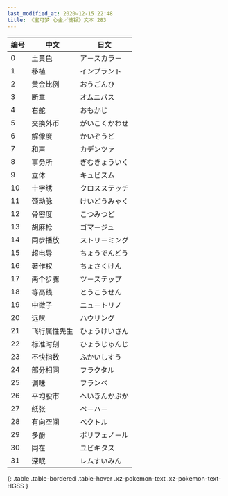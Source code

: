 ```yaml
---
last_modified_at: 2020-12-15 22:48
title: 《宝可梦 心金／魂银》文本 283
---
```

| 编号 | 中文 | 日文 |
| ---- | ---- | ---- |
| 0 | 土黄色 | ア－スカラ－ |
| 1 | 移植 | インプラント |
| 2 | 黄金比例 | おうごんひ |
| 3 | 断章 | オムニバス |
| 4 | 右舵 | おもかじ |
| 5 | 交换外币 | がいこくかわせ |
| 6 | 解像度 | かいぞうど |
| 7 | 和声 | カデンツァ |
| 8 | 事务所 | ぎむきょういく |
| 9 | 立体 | キュビスム |
| 10 | 十字绣 | クロスステッチ |
| 11 | 颈动脉 | けいどうみゃく |
| 12 | 骨密度 | こつみつど |
| 13 | 胡麻枪 | ゴマ－ジュ |
| 14 | 同步播放 | ストリ－ミング |
| 15 | 超电导 | ちょうでんどう |
| 16 | 著作权 | ちょさくけん |
| 17 | 两个步骤 | ツ－ステップ |
| 18 | 等高线 | とうこうせん |
| 19 | 中微子 | ニュ－トリノ |
| 20 | 远吠 | ハウリング |
| 21 | 飞行属性先生 | ひょうけいさん |
| 22 | 标准时刻 | ひょうじゅんじ |
| 23 | 不快指数 | ふかいしすう |
| 24 | 部分相同 | フラクタル |
| 25 | 调味 | フランベ |
| 26 | 平均股市 | へいきんかぶか |
| 27 | 纸张 | ペ－ハ－ |
| 28 | 有向空间 | ベクトル |
| 29 | 多酚 | ポリフェノ－ル |
| 30 | 同在 | ユビキタス |
| 31 | 深眠 | レムすいみん |
{: .table .table-bordered .table-hover .xz-pokemon-text .xz-pokemon-text-HGSS }